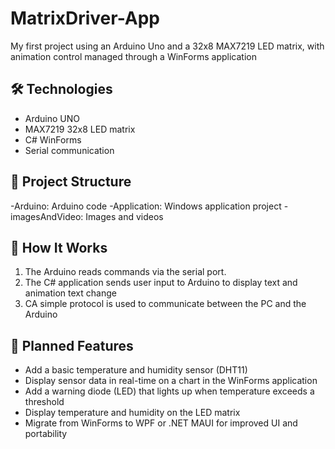 # MatrixDriver-App
My first project using an Arduino Uno and a 32x8 MAX7219 LED matrix, with animation control managed through a WinForms application

## 🛠️ Technologies
- Arduino UNO
- MAX7219 32x8 LED matrix
- C# WinForms
-  Serial communication
 
 ## 📂 Project Structure
 -Arduino: Arduino code
 -Application: Windows application project
-imagesAndVideo: Images and videos 

## 🚀 How It Works

1. The Arduino reads commands via the serial port.
2. The C# application sends user input to Arduino to display text and animation text change
3. CA simple protocol is used to communicate between the PC and the Arduino


## 🧰 Planned Features
- Add a basic temperature and humidity sensor (DHT11)
- Display sensor data in real-time on a chart in the WinForms application
- Add a warning diode (LED) that lights up when temperature exceeds a threshold
- Display temperature and humidity on the LED matrix
- Migrate from WinForms to WPF or .NET MAUI for improved UI and portability
